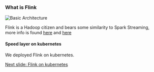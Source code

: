 ### What is Flink


![Basic Architecture](http://flink.apache.org/img/flink-home-graphic-update.svg)

Flink is a Hadoop citizen and bears some similarity to Spark Streaming, more info is found [here](https://flink.apache.org) and [here](https://https://cwiki.apache.org/confluence/display/FLINK/Apache+Flink+Home)

#### Speed layer on kubernetes

We deployed Flink on kubernetes.

[Next slide: Flink on kubernetes](FlinkKubernetes.md)

